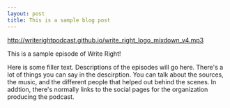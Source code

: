 ```yaml
---
layout: post
title: This is a sample blog post
---
```


<a href="http://writerightpodcast.github.io/write_right_logo_mixdown_v4.mp3">http://writerightpodcast.github.io/write_right_logo_mixdown_v4.mp3</a>

This is a sample episode of Write Right!

Here is some filler text. Descriptions of the episodes will go here. There's a lot of things you can say in the descirption. You can talk about the sources, the music, and the different people that helped out behind the scenes. In addtion, there's normally links to the social pages for the organization producing the podcast.
